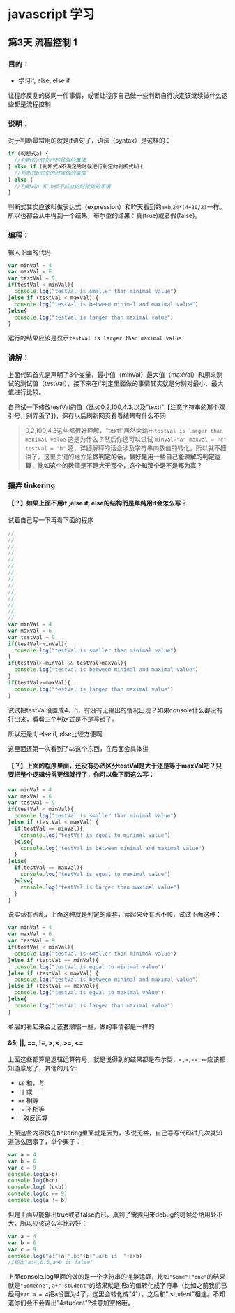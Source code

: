 # javascript 学习
## 第3天 流程控制 1
### 目的：
- 学习if, else, else if

让程序反复的做同一件事情，或者让程序自己做一些判断自行决定该继续做什么这些都是流程控制

### 说明：

对于判断最常用的就是if语句了，语法（syntax）是这样的：

```javascript
if (判断式a) {
  //判断式a成立的时候做的事情
} else if (判断式a不满足的时候进行判定的判断式b){
  //判断式b成立的时候做的事情
} else {
  //判断式a 和 b都不成立的时候做的事情
}
```

判断式其实应该叫做表达式（expression）和昨天看到的`a+b`,`24*(4+20/2)`一样。所以也都会从中得到一个结果，布尔型的结果：真(true)或者假(false)。

### 编程：
输入下面的代码

```javascript
var minVal = 4
var maxVal = 6
var testVal = 9
if(testVal < minVal){
  console.log("testVal is smaller than minimal value")
}else if (testVal < maxVal) {
  console.log("testVal is between minimal and maximal value")
}else{
  console.log("testVal is larger than maximal value")
}
```

运行的结果应该是显示`testVal is larger than maximal value`

### 讲解：
上面代码首先是声明了3个变量，最小值（minVal）最大值（maxVal）和用来测试的测试值（testVal），接下来在if判定里面做的事情其实就是分别对最小、最大值进行比较。

自己试一下修改testVal的值（比如0,2,100,4.3,以及"text!"【注意字符串的那个双引号，别弄丢了】)，保存以后刷新网页看看结果有什么不同

> 0,2,100,4.3这些都很好理解，"text!"居然会输出`testVal is larger than maximal value` 这是为什么？然后你还可以试试
`minVal="a" maxVal = "c" testVal = "b"`
嗯，详细解释的话会涉及字符串向数值的转化，所以就不细讲了，这里关键的地方是**做判定的话，最好是用一些自己能理解的判定运算，比如这个的数值是不是大于那个，这个和那个是不是都为真？**

### 摆弄 tinkering

#### 【？】如果上面不用if ,else if, else的结构而是单纯用if会怎么写？

试着自己写一下再看下面的程序

```javascript
//
//
//
//
//
//
//
//
//
//
//
//
//
//
var minVal = 4
var maxVal = 6
var testVal = 9
if(testVal<minVal){
  console.log("testVal is smaller than minimal value")
}
if(testVal>=minVal && testVal<maxVal){
  console.log("testVal is between minimal and maximal value")  
}
if(testVal>=maxVal){
  console.log("testVal is larger than maximal value")
}
```

试试把testVal设置成4、6，有没有无输出的情况出现？如果console什么都没有打出来，看看三个判定式是不是写错了。

所以还是if, else if, else比较方便啊

这里面还第一次看到了`&&`这个东西，在后面会具体讲

#### 【？】上面的程序里面，还没有办法区分testVal是大于还是等于maxVal吧？只要把整个逻辑分得更细就行了，你可以像下面这么写：

```javascript
var minVal = 4
var maxVal = 6
var testVal = 9
if(testVal < minVal){
  console.log("testVal is smaller than minimal value")
}else if (testVal < maxVal) {
  if(testVal == minVal){
    console.log("testVal is equal to minimal value")
  }else{
    console.log("testVal is between minimal and maximal value")    
  }
}else{
  if(testVal == maxVal){
    console.log("testVal is equal to maximal value")
  }else{
    console.log("testVal is larger than maximal value")    
  }
}
```

说实话有点乱，上面这种就是判定的嵌套，读起来会有点不顺，试试下面这种：

```javascript
var minVal = 4
var maxVal = 6
var testVal = 9
if(testVal < minVal){
  console.log("testVal is smaller than minimal value")
}else if (testVal == minVal){
  console.log("testVal is equal to minimal value")
}else if (testVal < maxVal) {
  console.log("testVal is between minimal and maximal value")    
}else if (testVal == maxVal){
  console.log("testVal is equal to maximal value")
}else{
  console.log("testVal is larger than maximal value")    
}
```

单层的看起来会比嵌套顺眼一些，做的事情都是一样的

#### &&, ||, ==, !=, >, <, >=, <=

上面这些都算是逻辑运算符号，就是说得到的结果都是布尔型，`<,>,<=,>=`应该都知道意思了，其他的几个:
- `&&`  和，与
- `||`  或
- `==` 相等
- `!=` 不相等
- `!` 取反运算

上面这些内容放在tinkering里面就是因为，多说无益，自己写写代码试几次就知道怎么回事了，举个栗子：

```javascript
var a = 4
var b = 6
var c = 9
console.log(a>b)
console.log(b<c)
console.log(!(c<b))
console.log(c == 9)
console.log(a != b)
```

但是上面只能输出true或者false而已，真到了需要用来debug的时候恐怕用处不大，所以应该这么写比较好：

```javascript
var a = 4
var b = 6
var c = 9
console.log("a:"+a+",b:"+b+",a>b is  "+a>b)
//输出"a:4,b:6,a>b is false"
```

上面console.log里面的做的是一个字符串的连接运算，比如`"Some"+"one"`的结果就是`"Someone"`, `a+" student"`的结果就是把a的值转化成字符串（比如之前我们已经用`var a = 4`把a设置为4了，这里会转化成"4"），之后和" student"相连。不知道你们会不会弄出"4student"?注意加空格哦。
